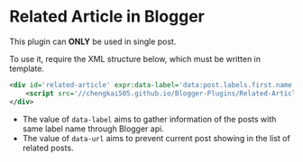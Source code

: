 # Related Article in Blogger

This plugin can **ONLY** be used in single post.

To use it, require the XML structure below, which must be written in template.

```XML
<div id='related-article' expr:data-label='data:post.labels.first.name' expr:data-url='data:post.url.canonical'>
	<script src='//chengkai505.github.io/Blogger-Plugins/Related-Article/main.js'></script>
</div>
```
- The value of `data-label` aims to gather information of the posts with same label name through Blogger api.
- The value of `data-url` aims to prevent current post showing in the list of related posts.
